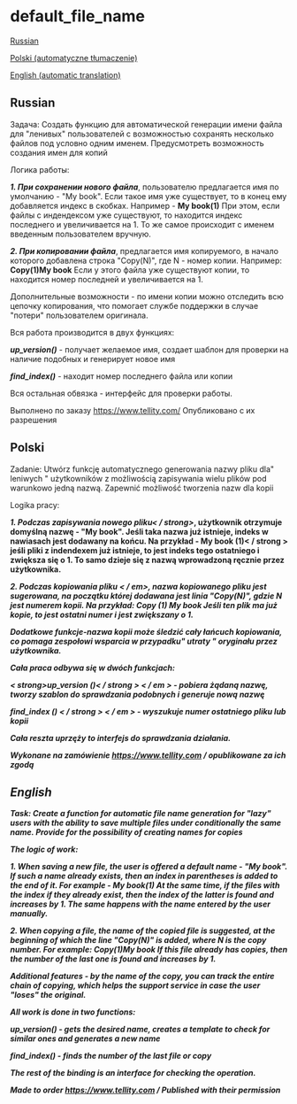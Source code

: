 # default_file_name

<p><a href="#anchor1">Russian</a></p>
<p><a href="#anchor2">Polski (automatyczne tłumaczenie)</a></p>
<p><a href="#anchor3">English (automatic translation)</a></p>


<p id="anchor1"></p>
<h2>Russian</h2>
<p>
Задача:
Создать функцию для автоматической генерации имени файла для "ленивых" пользователей с возможностью сохранять несколько файлов под условно одним именем.
Предусмотреть возможность создания имен для копий

Логика работы: 

<em><strong>1. При сохранении нового файла</strong></em>, пользователю предлагается имя по умолчанию - "My book".
  Если такое имя уже существует, то в конец ему  добавляется индекс в скобках. Например - <strong>My book(1)</strong> При этом, если файлы с индендексом
  уже существуют, то находится индекс последнего и увеличивается на 1. То же самое происходит с именем введенным пользователем вручную.
  
  <em><strong>2. При копировании файла</strong></em>, предлагается имя копируемого, в начало которого добавлена
  строка "Copy(N)", где N - номер копии. Например: <strong>Copy(1)My book</strong> Если у этого файла уже существуют копии, то находится
  номер последней и увеличивается на 1.
  
  Дополнительные возможности - по имени копии можно отследить всю цепочку копирования, что помогает службе поддержки в случае "потери" пользователем оригинала.
  
  Вся работа производится в двух функциях:
  
  <em><strong>up_version()</strong></em> - получает желаемое имя, создает шаблон для проверки на наличие подобных и генерирует новое имя
        
  <em><strong>find_index()</strong></em> - находит номер последнего файла или копии

Вся остальная обвязка - интерфейс для проверки работы.

Выполнено по заказу https://www.tellity.com/ Опубликовано с их разрешения
</p>

<p id="anchor2"></p>
<h2>Polski</h2>
<p>
Zadanie:
Utwórz funkcję automatycznego generowania nazwy pliku dla" leniwych " użytkowników z możliwością zapisywania wielu plików pod warunkowo jedną nazwą.
Zapewnić możliwość tworzenia nazw dla kopii

Logika pracy:

<em><strong>1. Podczas zapisywania nowego pliku< / strong></em>, użytkownik otrzymuje domyślną nazwę - "My book".
Jeśli taka nazwa już istnieje, indeks w nawiasach jest dodawany na końcu. Na przykład - <strong>My book (1)< / strong > jeśli pliki z indendexem
już istnieje, to jest indeks tego ostatniego i zwiększa się o 1. To samo dzieje się z nazwą wprowadzoną ręcznie przez użytkownika.

<em><strong>2. Podczas kopiowania pliku</strong> < / em>, nazwa kopiowanego pliku jest sugerowana, na początku której dodawana jest linia "Copy(N)", gdzie N jest numerem kopii. Na przykład: <strong>Copy (1) My book</strong> Jeśli ten plik ma już kopie, to jest ostatni numer i jest zwiększany o 1.

Dodatkowe funkcje-nazwa kopii może śledzić cały łańcuch kopiowania, co pomaga zespołowi wsparcia w przypadku" utraty " oryginału przez użytkownika.

Cała praca odbywa się w dwóch funkcjach:

<em> < strong>up_version ()< / strong > < / em > - pobiera żądaną nazwę, tworzy szablon do sprawdzania podobnych i generuje nową nazwę

<em><strong>find_index () < / strong > < / em > - wyszukuje numer ostatniego pliku lub kopii

Cała reszta uprzęży to interfejs do sprawdzania działania.

Wykonane na zamówienie https://www.tellity.com / opublikowane za ich zgodą
</p>

<p id="anchor3"></p>
<h2>English</h2>
<p>
Task:
Create a function for automatic file name generation for "lazy" users with the ability to save multiple files under conditionally the same name.
Provide for the possibility of creating names for copies

The logic of work:

<em><strong>1. When saving a new file</strong></em>, the user is offered a default name - "My book".
If such a name already exists, then an index in parentheses is added to the end of it. For example - <strong>My book(1)</strong> At the same time, if the files with the index
if they already exist, then the index of the latter is found and increases by 1. The same happens with the name entered by the user manually.

<em><strong>2. When copying a file</strong></em>, the name of the copied file is suggested, at the beginning of which the line "Copy(N)" is added, where N is the copy number. For example: <strong>Copy(1)My book</strong> If this file already has copies, then the number of the last one is found and increases by 1.

Additional features - by the name of the copy, you can track the entire chain of copying, which helps the support service in case the user "loses" the original.

All work is done in two functions:

<em><strong>up_version()</strong></em> - gets the desired name, creates a template to check for similar ones and generates a new name

<em><strong>find_index()</strong></em> - finds the number of the last file or copy

The rest of the binding is an interface for checking the operation.

Made to order https://www.tellity.com / Published with their permission
</p>


